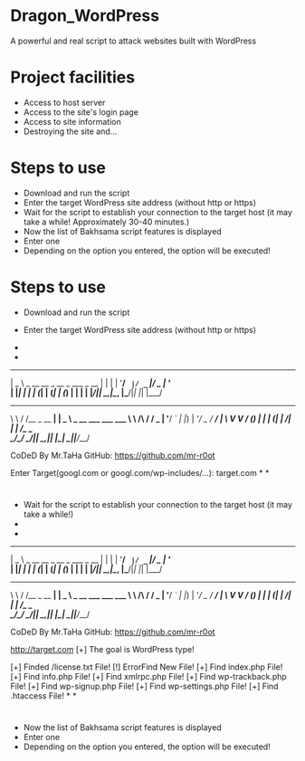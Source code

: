 # Dragon_WordPress
A powerful and real script to attack websites built with WordPress

# Project facilities
* Access to host server
* Access to the site's login page
* Access to site information
* Destroying the site and...


# Steps to use
* Download and run the script
* Enter the target WordPress site address (without http or https)
* Wait for the script to establish your connection to the target host (it may take a while!  Approximately 30-40 minutes.)
* Now the list of Bakhsama script features is displayed
* Enter one
* Depending on the option you entered, the option will be executed!





# Steps to use
* Download and run the script


* Enter the target WordPress site address (without http or https)
* 
* 
 ____
|  _ \ _ __ __ _  __ _  ___  _ __
| | | | '__/ _` |/ _` |/ _ \| '_ \
| |_| | | | (_| | (_| | (_) | | | |
|____/|_|  \__,_|\__, |\___/|_| |_|
                 |___/
__        __            _ ____
\ \      / /__  _ __ __| |  _ \ _ __ ___  ___ ___
 \ \ /\ / / _ \| '__/ _` | |_) | '__/ _ \/ __/ __|
  \ V  V / (_) | | | (_| |  __/| | |  __/\__ \__ \
   \_/\_/ \___/|_|  \__,_|_|   |_|  \___||___/___/


CoDeD By Mr.TaHa
GitHub: https://github.com/mr-r0ot



 Enter Target(googl.com or googl.com/wp-includes/...): target.com
* 
* 
# 

* Wait for the script to establish your connection to the target host (it may take a while!)
* 
* 
 ____
|  _ \ _ __ __ _  __ _  ___  _ __
| | | | '__/ _` |/ _` |/ _ \| '_ \
| |_| | | | (_| | (_| | (_) | | | |
|____/|_|  \__,_|\__, |\___/|_| |_|
                 |___/
__        __            _ ____
\ \      / /__  _ __ __| |  _ \ _ __ ___  ___ ___
 \ \ /\ / / _ \| '__/ _` | |_) | '__/ _ \/ __/ __|
  \ V  V / (_) | | | (_| |  __/| | |  __/\__ \__ \
   \_/\_/ \___/|_|  \__,_|_|   |_|  \___||___/___/


CoDeD By Mr.TaHa
GitHub: https://github.com/mr-r0ot



http://target.com
 [+] The goal is WordPress type!

 [+] Finded /license.txt File!
 [!] ErrorFind New File!
 [+] Find index.php File!
 [+] Find info.php File!
 [+] Find xmlrpc.php File!
 [+] Find wp-trackback.php File!
 [+] Find wp-signup.php File!
 [+] Find wp-settings.php File!
 [+] Find .htaccess File!
* 
* 
# 
 
 
 
 
* Now the list of Bakhsama script features is displayed
* Enter one
* Depending on the option you entered, the option will be executed!
